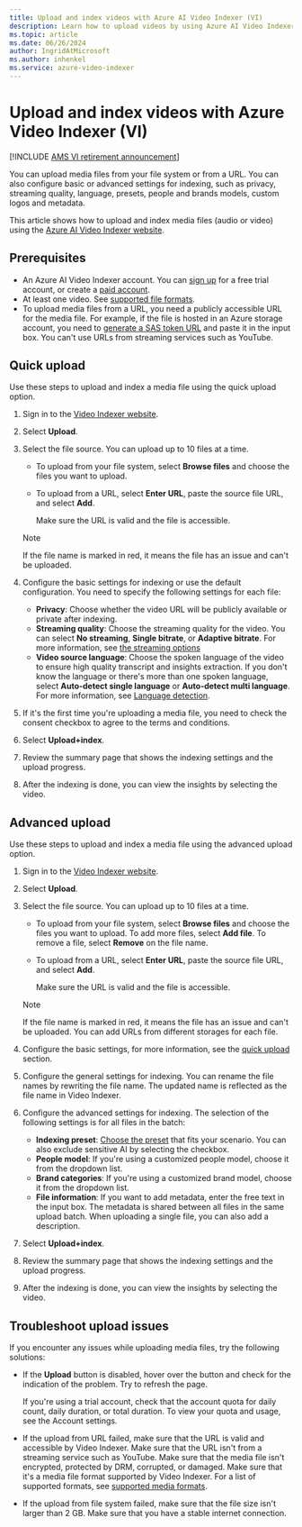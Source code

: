 ```yaml
---
title: Upload and index videos with Azure AI Video Indexer (VI)
description: Learn how to upload videos by using Azure AI Video Indexer.
ms.topic: article
ms.date: 06/26/2024
author: IngridAtMicrosoft
ms.author: inhenkel
ms.service: azure-video-indexer
---
```


# Upload and index videos with Azure Video Indexer (VI)

[!INCLUDE [AMS VI retirement announcement](./includes/important-ams-retirement-avi-announcement.md)]

You can upload media files from your file system or from a URL. You can also configure basic or advanced settings for indexing, such as privacy, streaming quality, language, presets, people and brands models, custom logos and metadata.

This article shows how to upload and index media files (audio or video) using the [Azure AI Video Indexer website](https://aka.ms/vi-portal-link).

## Prerequisites

- An Azure AI Video Indexer account. You can [sign up](https://aka.ms/vi-portal-link) for a free trial account, or create a [paid account](accounts-overview.md#paid-account).
- At least one video. See [supported file formats](avi-support-matrix.md?branch=pr-en-us-272#supported-file-formats).
- To upload media files from a URL, you need a publicly accessible URL for the media file. For example, if the file is hosted in an Azure storage account, you need to [generate a SAS token URL](/azure/ai-services/document-intelligence/create-sas-tokens?view=form-recog-3.0.0&preserve-view=true) and paste it in the input box. You can't use URLs from streaming services such as YouTube.

## Quick upload

Use these steps to upload and index a media file using the quick upload option.

1. Sign in to the [Video Indexer website](https://aka.ms/vi-portal-link).
1. Select **Upload**.
1. Select the file source. You can upload up to 10 files at a time.

    - To upload from your file system, select **Browse files** and choose the files you want to upload.
    - To upload from a URL, select **Enter URL**, paste the source file URL, and select **Add**. 
    
        Make sure the URL is valid and the file is accessible. 
      
    > [!NOTE]
    > If the file name is marked in red, it means the file has an issue and can't be uploaded.
1. Configure the basic settings for indexing or use the default configuration. You need to specify the following settings for each file:
    
    - **Privacy**: Choose whether the video URL will be publicly available or private after indexing.
    - **Streaming quality**: Choose the streaming quality for the video. You can select **No streaming**, **Single bitrate**, or **Adaptive bitrate**. For more information, see [the streaming options](indexing-configuration-guide.md#streaming-quality-options)
    - **Video source language**: Choose the spoken language of the video to ensure high quality transcript and insights extraction. If you don't know the language or there's more than one spoken language, select **Auto-detect single language** or **Auto-detect multi language**. For more information, see  [Language detection](multi-language-identification-transcription.md).
1. If it's the first time you're uploading a media file, you need to check the consent checkbox to agree to the terms and conditions.
1. Select **Upload+index**.
1. Review the summary page that shows the indexing settings and the upload progress.
1. After the indexing is done, you can view the insights by selecting the video.

## Advanced upload

Use these steps to upload and index a media file using the advanced upload option.

1. Sign in to the [Video Indexer website](https://aka.ms/vi-portal-link).
1. Select **Upload**.
1. Select the file source. You can upload up to 10 files at a time.

    - To upload from your file system, select **Browse files** and choose the files you want to upload. To add more files, select **Add file**. To remove a file, select **Remove** on the file name.
    - To upload from a URL, select **Enter URL**, paste the source file URL, and select **Add**. 
    
        Make sure the URL is valid and the file is accessible. 

    > [!Note]
    > If the file name is marked in red, it means the file has an issue and can't be uploaded. You can add URLs from different storages for each file.
1. Configure the basic settings, for more information, see the [quick upload](#quick-upload) section.
1. Configure the general settings for indexing. You can rename the file names by rewriting the file name. The updated name is reflected as the file name in Video Indexer.
1. Configure the advanced settings for indexing. The selection of the following settings is for all files in the batch:

    - **Indexing preset**: [Choose the preset](indexing-configuration-guide.md#indexing-options) that fits your scenario. You can also exclude sensitive AI by selecting the checkbox.
    - **People model**: If you're using a customized people model, choose it from the dropdown list.
    - **Brand categories**: If you're using a customized brand model, choose it from the dropdown list.
    - **File information**: If you want to add metadata, enter the free text in the input box. The metadata is shared between all files in the same upload batch. When uploading a single file, you can also add a description.
1. Select **Upload+index**.
1. Review the summary page that shows the indexing settings and the upload progress.
1. After the indexing is done, you can view the insights by selecting the video.

## Troubleshoot upload issues

If you encounter any issues while uploading media files, try the following solutions:

- If the **Upload** button is disabled, hover over the button and check for the indication of the problem. Try to refresh the page.

    If you're using a trial account, check that the account quota for daily count, daily duration, or total duration. To view your quota and usage, see the Account settings.
- If the upload from URL failed, make sure that the URL is valid and accessible by Video Indexer. Make sure that the URL isn't from a streaming service such as YouTube. Make sure that the media file isn't encrypted, protected by DRM, corrupted, or damaged. Make sure that it's a media file format supported by Video Indexer. For a list of supported formats, see [supported media formats](/azure/media-services/latest/encode-media-encoder-standard-formats-reference).
- If the upload from file system failed, make sure that the file size isn't larger than 2 GB. Make sure that you have a stable internet connection.
